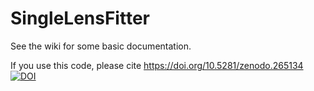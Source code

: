 # SingleLensFitter

See the wiki for some basic documentation.

If you use this code, please cite
https://doi.org/10.5281/zenodo.265134
<a href="https://doi.org/10.5281/zenodo.265134"><img src="https://zenodo.org/badge/DOI/10.5281/zenodo.265134.svg" alt="DOI"></a>

